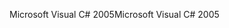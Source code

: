 <span data-ttu-id="10f38-101">Microsoft Visual C# 2005</span><span class="sxs-lookup"><span data-stu-id="10f38-101">Microsoft Visual C# 2005</span></span>